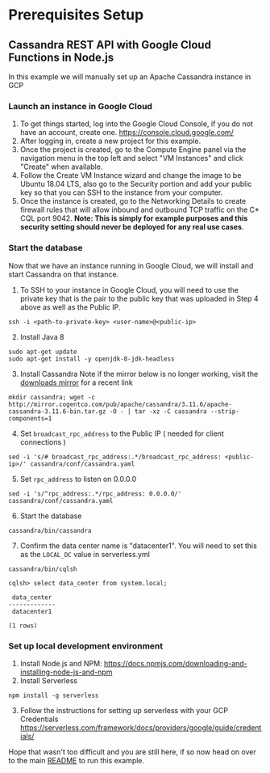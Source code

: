 # Prerequisites Setup
## Cassandra REST API with Google Cloud Functions in Node.js

In this example we will manually set up an Apache Cassandra instance in GCP

### Launch an instance in Google Cloud

1. To get things started, log into the Google Cloud Console, if you do not have an account, create one. https://console.cloud.google.com/
2. After logging in, create a new project for this example.
3. Once the project is created, go to the Compute Engine panel via the navigation menu in the top left and select "VM Instances" and click "Create" when available.
4. Follow the Create VM Instance wizard and change the image to be Ubuntu 18.04 LTS, also go to the Security portion and add your public key so that you can SSH to the instance from your computer.
5. Once the instance is created, go to the Networking Details to create firewall rules that will allow inbound and outbound TCP traffic on the C* CQL port 9042. **Note: This is simply for example purposes and this security setting should never be deployed for any real use cases**.

### Start the database
Now that we have an instance running in Google Cloud, we will install and start Cassandra on that instance.

1. To SSH to your instance in Google Cloud, you will need to use the private key that is the pair to the public key that was uploaded in Step 4 above as well as the Public IP.
```
ssh -i <path-to-private-key> <user-name>@<public-ip>
```
2. Install Java 8
```
sudo apt-get update 
sudo apt-get install -y openjdk-8-jdk-headless
```
3. Install Cassandra
Note if the mirror below is no longer working, visit the [downloads mirror](https://www.apache.org/dyn/closer.lua/cassandra/3.11.6/apache-cassandra-3.11.6-bin.tar.gz) for a recent link
```
mkdir cassandra; wget -c http://mirror.cogentco.com/pub/apache/cassandra/3.11.6/apache-cassandra-3.11.6-bin.tar.gz -O - | tar -xz -C cassandra --strip-components=1
```
4. Set `broadcast_rpc_address` to the Public IP ( needed for client connections )
```
sed -i 's/# broadcast_rpc_address:.*/broadcast_rpc_address: <public-ip>/' cassandra/conf/cassandra.yaml
```
5. Set `rpc_address` to listen on 0.0.0.0
```
sed -i 's/^rpc_address:.*/rpc_address: 0.0.0.0/' cassandra/conf/cassandra.yaml
```
6. Start the database
```
cassandra/bin/cassandra
```
7. Confirm the data center name is "datacenter1". You will need to set this as the `LOCAL_DC` value in serverless.yml
```
cassandra/bin/cqlsh
```
```
cqlsh> select data_center from system.local;

 data_center
-------------
 datacenter1

(1 rows)
```

### Set up local development environment
1. Install Node.js and NPM: https://docs.npmjs.com/downloading-and-installing-node-js-and-npm
2. Install Serverless
```
npm install -g serverless
```
3. Follow the instructions for setting up serverless with your GCP Credentials https://serverless.com/framework/docs/providers/google/guide/credentials/


Hope that wasn't too difficult and you are still here, if so now head on over to the main [README](README.md) to run this example.


